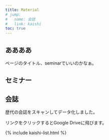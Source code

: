 ```yaml
---
title: Material
# jump:
#   name: 会誌
#   link: kaishi
toc: true
---
```


## ああああ
ページのタイトル、seminarでいいのかなぁ。

<h2 id="seminar">セミナー</h2>

<h2 id="kaishi">会誌</h2>

歴代の会誌をスキャンしてデータ化しました。

リンクをクリックするとGoogle Driveに飛びます。

{% include kaishi-list.html %}